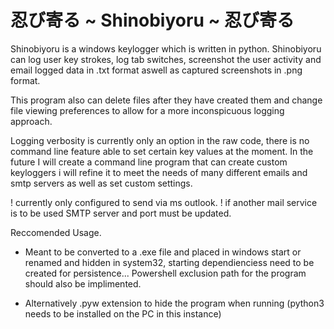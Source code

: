 # 忍び寄る ~ Shinobiyoru ~ 忍び寄る

Shinobiyoru is a windows keylogger which is written in python. Shinobiyoru can log user key strokes, log tab switches, screenshot the user activity and email logged data in .txt format aswell as captured screenshots in .png format.

This program also can delete files after they have created them and change file viewing preferences to allow for a more inconspicuous logging approach.

Logging verbosity is currently only an option in the raw code, there is no command line feature able to set certain key values at the moment. In the future I will create a command line program that can create custom keyloggers i will refine it to meet the needs of many different emails and smtp servers as well as set custom settings.

! currently only configured to send via ms outlook. ! 
if another mail service is to be used SMTP server and port must be updated.

Reccomended Usage.

- Meant to be converted to a .exe file and placed in windows start or renamed and hidden in system32, starting dependienciess need to be created for persistence... Powershell  exclusion path for the program should also be implimented.

- Alternatively .pyw extension to hide the program when running (python3 needs to be installed on the PC in this instance)

